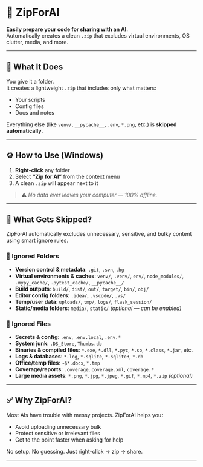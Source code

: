 # 🎒 ZipForAI

**Easily prepare your code for sharing with an AI.**  
Automatically creates a clean `.zip` that excludes virtual environments, OS clutter, media, and more.

---

## 🧠 What It Does

You give it a folder.  
It creates a lightweight `.zip` that includes only what matters:
- Your scripts
- Config files
- Docs and notes

Everything else (like `venv/`, `__pycache__`, `.env`, `*.png`, etc.) is **skipped automatically**.

---

## ⚙️ How to Use (Windows)

1. **Right-click** any folder  
2. Select **“Zip for AI”** from the context menu  
3. A clean `.zip` will appear next to it

> ⚠️ *No data ever leaves your computer — 100% offline.*

---

## 🧹 What Gets Skipped?

ZipForAI automatically excludes unnecessary, sensitive, and bulky content using smart ignore rules.

### 📁 Ignored Folders

- **Version control & metadata**: `.git`, `.svn`, `.hg`
- **Virtual environments & caches**: `venv/`, `.venv/`, `env/`, `node_modules/`, `.mypy_cache/`, `.pytest_cache/`, `__pycache__/`
- **Build outputs**: `build/`, `dist/`, `out/`, `target/`, `bin/`, `obj/`
- **Editor config folders**: `.idea/`, `.vscode/`, `.vs/`
- **Temp/user data**: `uploads/`, `tmp/`, `logs/`, `flask_session/`
- **Static/media folders**: `media/`, `static/` *(optional — can be enabled)*

### 📄 Ignored Files

- **Secrets & config**: `.env`, `.env.local`, `.env.*`
- **System junk**: `.DS_Store`, `Thumbs.db`
- **Binaries & compiled files**: `*.exe`, `*.dll`, `*.pyc`, `*.so`, `*.class`, `*.jar`, etc.
- **Logs & databases**: `*.log`, `*.sqlite`, `*.sqlite3`, `*.db`
- **Office/temp files**: `~$*.docx`, `*.tmp`
- **Coverage/reports**: `.coverage`, `coverage.xml`, `coverage.*`
- **Large media assets**: `*.png`, `*.jpg`, `*.jpeg`, `*.gif`, `*.mp4`, `*.zip` *(optional)*

---

## ✅ Why ZipForAI?

Most AIs have trouble with messy projects. ZipForAI helps you:
- Avoid uploading unnecessary bulk
- Protect sensitive or irrelevant files
- Get to the point faster when asking for help

No setup. No guessing. Just right-click → zip → share.

---
